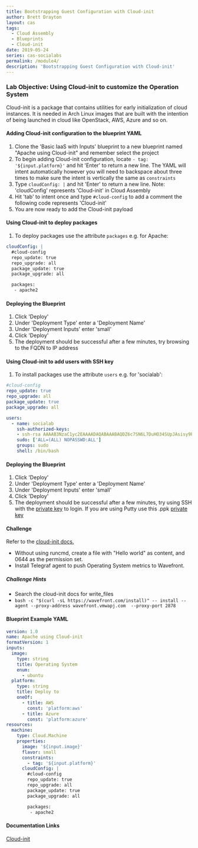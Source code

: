 ```yaml
---
title: Bootstrapping Guest Configuration with Cloud-init
author: Brett Drayton
layout: cas
tags:
  - Cloud Assembly
  - Blueprints
  - Cloud-init
date: 2019-05-24
series: cas-socialabs
permalink: /module4/
description: 'Bootstrapping Guest Configuration with Cloud-init'
---
```


### Lab Objective: Using Cloud-init to customize the Operation System
Cloud-init is a package that contains utilities for early initialization of cloud instances. It is needed in Arch Linux images that are built with the intention of being launched in cloud like OpenStack, AWS, Azure and so on.

#### Adding Cloud-init configuration to the blueprint YAML
1.  Clone the 'Basic IaaS with Inputs' blueprint to a new blueprint named "Apache using Cloud-init" and remember select the project
2.  To begin adding Cloud-init configuration, locate `- tag: '${input.platform}'` and hit 'Enter' to return a new line. The YAML will intent automatically however you will need to backspace about three times to make sure the intent is vertically the same as `constraints`
3.  Type `cloudConfig: |` and hit 'Enter' to return a new line. Note: 'cloudConfig' represents 'Cloud-init' in Cloud Assembly
4.  Hit 'tab' to intent once and type `#cloud-config` to add a comment the following code represents 'Cloud-init'
5.  You are now ready to add the Cloud-init payload

#### Using Cloud-init to deploy packages
1.  To deploy packages use the attribute `packages` e.g. for Apache:

```yaml
cloudConfig: |
  #cloud-config
  repo_update: true
  repo_upgrade: all
  package_update: true
  package_upgrade: all

  packages:
   - apache2
```

#### Deploying the Blueprint
1.  Click 'Deploy'
2.  Under 'Deployment Type' enter a 'Deployment Name'
3.  Under 'Deployment Inputs' enter 'small'
4.  Click 'Deploy'
5.  The deployment should be successful after a few minutes, try browsing to the FQDN to IP address

#### Using Cloud-init to add users with SSH key
1.  To install packages use the attribute `users` e.g. for 'socialab':

```yaml
#cloud-config
repo_update: true
repo_upgrade: all
package_update: true
package_upgrade: all

users:
  - name: socialab
    ssh-authorized-keys:
    - ssh-rsa AAAAB3NzaC1yc2EAAAADAQABAAABAQDZ6c7SN6L7DuHO34SUpJAsisy9PJ1TkhiHCuJt3VzKOF0kZPrvDdV7pwU14pFR4jOopcH9Ukajc/BSGiuXuuh4wISKu/p22fH7uzThHav15YCONsgH3FNXCB3UIxkMU+RUOABMrplakoAHrNc2RDaEspwmyGbns6WI6RlNcILr//U6TdXKoht4k6x5S5FKe7GiDBXMePQwfknqWAroVZQiRSCXe0kYAz+Gh518U9IX0BeV5tjxL05QGp7HMCnggTCLA/bGc6rjK97Ujcjcs7MJU8LX0zEYxQeI/uCQzhKFvR3c1MKefjndxYNk6qSOTHyO1uj4/K0SHF62on2dpjZf
    sudo: ['ALL=(ALL) NOPASSWD:ALL']
    groups: sudo
    shell: /bin/bash
```

#### Deploying the Blueprint
1.  Click 'Deploy'
2.  Under 'Deployment Type' enter a 'Deployment Name'
3.  Under 'Deployment Inputs' enter 'small'
4.  Click 'Deploy'
5.  The deployment should be successful after a few minutes, try using SSH with the [private key](https://www.dropbox.com/s/7ys9ad3ud57xrj9/socialab_id_rsa.pem?dl=1) to login. If you are using Putty use this .ppk [private key](https://www.dropbox.com/s/5ppz4xytxrnd3zt/socialab_id_rsa.ppk?dl=1)

#### Challenge
Refer to the [cloud-init docs.](https://cloudinit.readthedocs.io/en/latest/)
- Without using runcmd, create a file with "Hello world" as content, and 0644 as the permission set.
- Install Telegraf agent to push Operating System metrics to Wavefront.


##### Challenge Hints
- Search the cloud-init docs for write_files
- `bash -c "$(curl -sL https://wavefront.com/install)" -- install --agent --proxy-address wavefront.vmwapj.com  --proxy-port 2878`

#### Blueprint Example YAML
```yaml
version: 1.0
name: Apache using Cloud-init
formatVersion: 1
inputs:
  image:
    type: string
    title: Operating System
    enum:
      - ubuntu
  platform:
    type: string
    title: Deploy to
    oneOf:
      - title: AWS
        const: 'platform:aws'
      - title: Azure
        const: 'platform:azure'
resources:
  machine:
    type: Cloud.Machine
    properties:
      image: '${input.image}'
      flavor: small
      constraints:
        - tag: '${input.platform}'
      cloudConfig: |
        #cloud-config
        repo_update: true
        repo_upgrade: all
        package_update: true
        package_upgrade: all

        packages:
         - apache2
```

#### Documentation Links
[Cloud-init](https://cloudinit.readthedocs.io/en/latest/)
